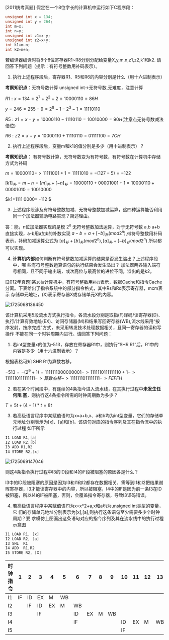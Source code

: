 [2011统考真题]
假定在一个8位字长的计算机中运行如下C程序段：
```C++
unsigned int x = 134;
unsigned int y = 264;
int m=x;
int n=y;
unsigned int z1=x-y;
unsigned int z2=x+y;
int k1=m-n;
int k2=m+n;
```
若编译器编译时将8个8位寄存器R1~R8分别分配给变量X,y,m,n,z1,z2,k1和k2.
请回答下列问题（提示：有符号整数用补码表示）。

1.  执行上述程序段后，寄存器R1、R5和R6的内容分别是什么（用十六进制表示）

**考察知识点**：无符号数计算 unsigned int->无符号数,无难度，注意计算

$R1: x=134=2^7+2^2+2=1000  0110=86H$

$y=246=255-9=2^8-1-2^3-1=1111 0110$

$R5: z1= x - y =1000 0110-1111 0110 = 1001 0000=90H$(注意点无符号数减法借位)

$R6:z2= x + y=1000 0110 +1111 0110= 0111 1100=7CH$

2. 执行上述程序段后，变量m和k1的值分别是多少（用十进制表示）？

**考察知识点**： 有符号数计算，无符号数变为有符号数，有符号数在计算机中存储方式为补码

$m= 1000 0110 -> 1111 1001+1=1111 1010=-(127-5)=-122$

$[k1]_补=m-n=[m]_补+[-n]_补= 1000 0110 + 0000 1001 +1=1000 0110 + 0000 1010= 1001 0000$

$k1=1111 0000= -112 $

3. 上述程序段涉及有符号整数加减、无符号整数加减运算，这四种运算能否利用同一个加法器辅助电路实现？简述理由。

答：能，n位加法器实现的是模 $2^n$ 无符号整数加法运算，对于无符号数 a,b a+b直接实现，a-b用a加b的补数实现
 $a-b=a+[-b]_补(mod 2^n)$,带符号整数用补码表示，补码加减运算公式为 $[a]_补+[b]_补(mod 2^n),[a]_补+[-b]_补(mod 2^n)$
 所以都可以实现。

 4. **计算机内部**如何判断有符号整数加减运算的结果是否发生溢出？上述程序段中，哪
些有符号整数运算语句的执行结果会发生溢出？
加法器两各输入端符号相同，且不同于输出端，或次高位与最高位的进位不同，溢出的是k2。

[2012年真题]某`16位`计算机中，有符号整数用`补码`表示，数据Cache和指令Cache
分离。下表给出了指令系统中的部分指令格式，其中Rs和Rd表示寄存器，mcm表示
存储单元地址，(X)表示寄存器X或存储单元X的内容。


![1725068136450](https://github.com/user-attachments/assets/71d6dbda-7d67-470d-9721-ee4337082be3)

该计算机采用5段流水方式执行指令，各流水段分别是取指(F)译码/读寄存器(D)、
执行/计算有效地址(EX)、访问存储器(M)和结果写回寄存器(WB),流水线采用“按
序发射，按序完成”方式，未采用转发技术处理数据相关，且同一寄存器的读和写操作
不能在同一个时钟周期内进行。请回答下列问题：

1. 若int型变量x的值为-513，存放在寄存器R1中，则执行“SHR R1”后，R1中的
内容是多少（用十六进制表示）？

根据表格可知 SHR R1为算数右移，

$-513=-(2^9+1)=1111 1110 0000 0001->1111 1101 1111 1110+1->1111 1101 1111 1111->算数右移->1111 1110 1111 1111->FEFFH$

2. 若在某个时间段中，有连续的4条指今进入流水线，在其执行过程中**未发生任何阻
塞**，则执行这4条指令所需的时钟周期数为多少？

$T=5t+(4-1)*t=8t$

3. 若高级语言程序中某赋值语句为x=a+b,x、a和b均为int型变量，它们的存储单
元地址分别表示为[x]、[a]和[b]。该语句对应的指令序列及其在指令流中的执行过程
如下所示

```c++
I1 LOAD R1,[a]
I2 LOAD R2,[b]
I3 ADD R1,R2
I4 STORE R2,[x]
```

![1725069147046](https://github.com/user-attachments/assets/88b4b75b-76b7-4d77-8878-8143fb0af6ce)

则这4条指令执行过程中I3的ID段和I4的iF段被阻塞的原因各是什么？

I3中的ID段被阻塞的原因是因为I3和I1和I2都存在数据相关，需等到I1和I2把结果谢晖寄存器，I3才能读寄存器中的内容，所以被阻塞，I4中的IF是因为前一条I3在ID被阻塞，所以I4的IF被阻塞，否则，会覆盖指令寄存器，导致I3译码错误。

4. 若高级语言程序中某赋值语句为x=x*2+a,x和a均为unsigned int类型的变量，它
们的存储单元地址分别表示为[x],[a],则执行这条语句至少需要多少个时钟周期？要
求模仿上图画出这条语句对应的指今序列及其在流水线中的执行过程示意图

``` C++
I1 LOAD R1, [x]
I2 LOAD R2, [a]
I3 SHL  R1
I4 ADD  R1,R2
I5 STORE R2, [X]
```


| 时钟 指令 | 1   | 2   | 3   | 4   | 5   | 6   | 7   | 8   | 9   | 10  | 11  | 12  | 13  | 14  | 15  | 16  | 17  |
| ----- | --- | --- | --- | --- | --- | --- | --- | --- | --- | --- | --- | --- | --- | --- | --- | --- | --- |
| I1    | IF  | ID  | EX  | M   | WB  |     |     |     |     |     |     |     |     |     |     |     |     |
| I2    |     | IF  | ID  | EX  | M   | WB  |     |     |     |     |     |     |     |     |     |     |     |
| I3    |     |     | IF  |     |     | ID  | EX  | M   | WB  |     |     |     |     |     |     |     |     |
| I4    |     |     |     |     |     | IF  |     |     |     | ID  | EX  | M   | WB  |     |     |     |     |
| I5    |     |     |     |     |     |     |     |     |     | IF  |     |     |     | ID  | EX  | M   | WB  |



